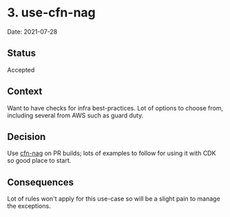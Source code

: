 # 3. use-cfn-nag

Date: 2021-07-28

## Status

Accepted

## Context
Want to have checks for infra best-practices. Lot of options to choose from, including several from AWS such as guard duty.

## Decision

Use [cfn-nag](https://github.com/stelligent/cfn_nag) on PR builds; lots of examples to follow for using it with CDK so good place to start.

## Consequences

Lot of rules won't apply for this use-case so will be a slight pain to manage the exceptions. 
